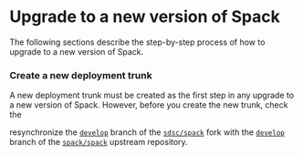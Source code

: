 # Upgrade to a new version of Spack

The following sections describe the step-by-step process of how to upgrade to a new version of Spack. 

### Create a new deployment trunk

A new deployment trunk must be created as the first step in any upgrade to a new version of Spack. However, before you create the new trunk, check the 


resynchronize the [`develop`](https://github.com/sdsc/spack/tree/develop) branch of the [`sdsc/spack`](https://github.com/sdsc/spack) fork with the [`develop`](https://github.com/spack/spack/tree/develop) branch of the [`spack/spack`](https://github.com/spack/spack) upstream repository.
